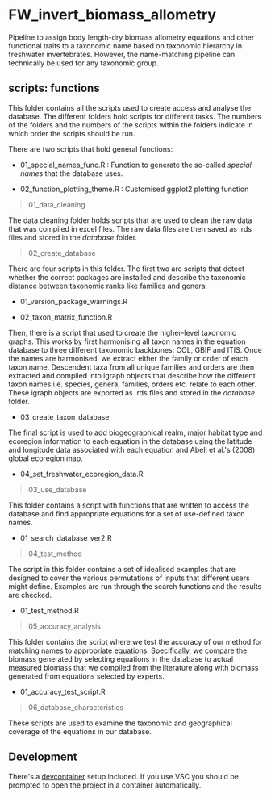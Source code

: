 # FW_invert_biomass_allometry

Pipeline to assign body length-dry biomass allometry equations and other functional traits to a taxonomic name based on taxonomic hierarchy in freshwater invertebrates. However, the name-matching pipeline can technically be used for any taxonomic group.

## scripts: functions

This folder contains all the scripts used to create access and analyse the database. The different folders hold scripts for different tasks. The numbers of the folders and the numbers of the scripts within the folders indicate in which order the scripts should be run.

There are two scripts that hold general functions:

+ 01_special_names_func.R : Function to generate the so-called *special names* that the database uses.

+ 02_function_plotting_theme.R : Customised ggplot2 plotting function

> 01_data_cleaning

The data cleaning folder holds scripts that are used to clean the raw data that was compiled in excel files. The raw data files are then saved as .rds files and stored in the *database* folder.

> 02_create_database

There are four scripts in this folder. The first two are scripts that detect whether the correct packages are installed and describe the taxonomic distance between taxonomic ranks like families and genera:

+ 01_version_package_warnings.R

+ 02_taxon_matrix_function.R

Then, there is a script that used to create the higher-level taxonomic graphs. This works by first harmonising all taxon names in the equation database to three different taxonomic backbones: COL, GBIF and ITIS. Once the names are harmonised, we extract either the family or order of each taxon name. Descendent taxa from all unique families and orders are then extracted and compiled into igraph objects that describe how the different taxon names i.e. species, genera, families, orders etc. relate to each other. These igraph objects are exported as .rds files and stored in the *database* folder.

+ 03_create_taxon_database

The final script is used to add biogeographical realm, major habitat type and ecoregion information to each equation in the database using the latitude and longitude data associated with each equation and Abell et al.'s (2008) global ecoregion map.

+ 04_set_freshwater_ecoregion_data.R

> 03_use_database

This folder contains a script with functions that are written to access the database and find appropriate equations for a set of use-defined taxon names.

+ 01_search_database_ver2.R

> 04_test_method

The script in this folder contains a set of idealised examples that are designed to cover the various permutations of inputs that different users might define. Examples are run through the search functions and the results are checked.

+ 01_test_method.R

> 05_accuracy_analysis

This folder contains the script where we test the accuracy of our method for matching names to appropriate equations. Specifically, we compare the biomass generated by selecting equations in the database to actual measured biomass that we compiled from the literature along with biomass generated from equations selected by experts.

+ 01_accuracy_test_script.R

> 06_database_characteristics

These scripts are used to examine the taxonomic and geographical coverage of the equations in our database.

## Development

There's a [devcontainer](https://containers.dev/) setup included. If you use
VSC you should be prompted to open the project in a container automatically.